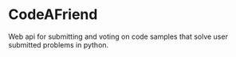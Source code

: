 # CodeAFriend

Web api for submitting and voting on code samples that solve user
submitted problems in python.
